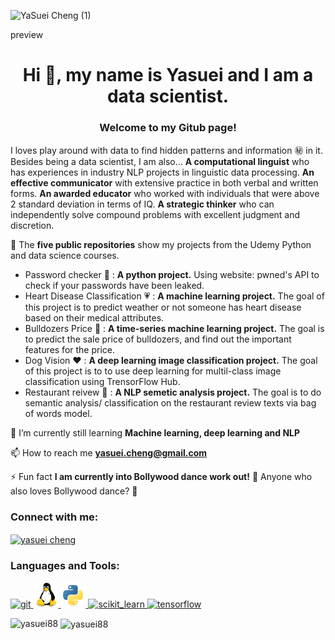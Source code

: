 ![YaSuei Cheng (1)](https://user-images.githubusercontent.com/70978272/136773808-3baf9da0-72d2-4246-9796-0dcb4d620a93.png)


preview
<h1 align="center">Hi 👋, my name is Yasuei and I am a data scientist. </h1>
<h3 align="center"> Welcome to my Gitub page! </h3>

I loves play around with data to find hidden patterns and information :secret: in it. Besides being a data scientist, I am also...
**A computational linguist** who has experiences in industry NLP projects in linguistic data processing. **An effective communicator** with extensive practice in both verbal and written forms. **An awarded educator** who worked with individuals that were above 2 standard deviation in terms of IQ. **A strategic thinker** who can independently solve compound problems with excellent judgment and discretion.

🔦 The **five public repositories** show my projects from the Udemy Python and data science courses.

* Password checker :cop: : **A python project.** Using website: pwned's API to check if your passwords have been leaked.
* Heart Disease Classification :heartpulse: : **A machine learning project.** The goal of this project is to predict weather or not someone has heart disease based on their medical attributes.
* Bulldozers Price :tractor: : **A time-series machine learning project.** The goal is to predict the sale price of bulldozers, and find out the important features for the price.
* Dog Vision :hearts: : **A deep learning image classification project.** The goal of this project is to to use deep learning for multil-class image classification using TrensorFlow Hub.
* Restaurant reivew :pizza: : **A NLP semetic analysis project.** The goal is to do semantic analysis/ classification on the restaurant review texts via bag of words model. 

🌱 I’m currently still learning **Machine learning, deep learning and NLP**

 📫 How to reach me **yasuei.cheng@gmail.com**

 ⚡ Fun fact **I am currently into Bollywood dance work out!** :dancer: Anyone who also loves Bollywood dance? :raising_hand:

<h3 align="left">Connect with me:</h3>
<p align="left">
<a href="https://www.linkedin.com/in/yasuei-cheng-26323735/" target="blank"><img align="center" src="https://raw.githubusercontent.com/rahuldkjain/github-profile-readme-generator/master/src/images/icons/Social/linked-in-alt.svg" alt="yasuei cheng" height="30" width="40" /></a>
</p>

<h3 align="left">Languages and Tools:</h3>
<p align="left"> <a href="https://git-scm.com/" target="_blank"> <img src="https://www.vectorlogo.zone/logos/git-scm/git-scm-icon.svg" alt="git" width="40" height="40"/> </a> <a href="https://www.linux.org/" target="_blank"> <img src="https://raw.githubusercontent.com/devicons/devicon/master/icons/linux/linux-original.svg" alt="linux" width="40" height="40"/> </a> <a href="https://www.python.org" target="_blank"> <img src="https://raw.githubusercontent.com/devicons/devicon/master/icons/python/python-original.svg" alt="python" width="40" height="40"/> </a> <a href="https://scikit-learn.org/" target="_blank"> <img src="https://upload.wikimedia.org/wikipedia/commons/0/05/Scikit_learn_logo_small.svg" alt="scikit_learn" width="40" height="40"/> </a> <a href="https://www.tensorflow.org" target="_blank"> <img src="https://www.vectorlogo.zone/logos/tensorflow/tensorflow-icon.svg" alt="tensorflow" width="40" height="40"/> </a> </p>

<p><img align="left" src="https://github-readme-stats.vercel.app/api/top-langs?username=yasuei88&show_icons=true&locale=en&layout=compact" alt="yasuei88" /></p>

<p>&nbsp;<img align="center" src="https://github-readme-stats.vercel.app/api?username=yasuei88&show_icons=true&locale=en" alt="yasuei88" /></p>


